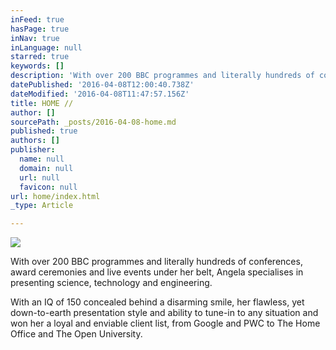 ```yaml
---
inFeed: true
hasPage: true
inNav: true
inLanguage: null
starred: true
keywords: []
description: 'With over 200 BBC programmes and literally hundreds of conferences, award ceremonies and live events under her belt, Angela specialises in presenting science, technology and engineering.'
datePublished: '2016-04-08T12:00:40.738Z'
dateModified: '2016-04-08T11:47:57.156Z'
title: HOME //
author: []
sourcePath: _posts/2016-04-08-home.md
published: true
authors: []
publisher:
  name: null
  domain: null
  url: null
  favicon: null
url: home/index.html
_type: Article

---
```

![](https://the-grid-user-content.s3-us-west-2.amazonaws.com/dfa18fdd-8376-4ccc-b627-ef43c65113eb.jpg)

With over 200 BBC programmes and literally hundreds of conferences, award ceremonies and live events under her belt, Angela specialises in presenting science, technology and engineering.

With an IQ of 150 concealed behind a disarming smile, her flawless, yet down-to-earth presentation style and ability to tune-in to any situation and won her a loyal and enviable client list, from Google and PWC to The Home Office and The Open University.